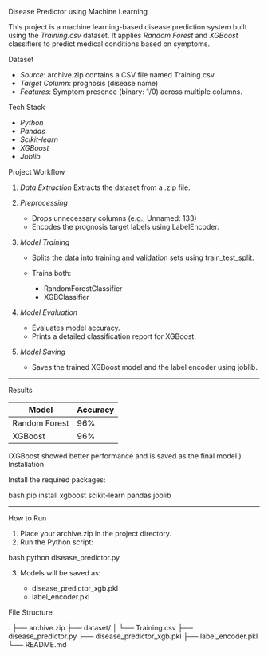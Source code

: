 Disease Predictor using Machine Learning

This project is a machine learning-based disease prediction system built using the *Training.csv* dataset. It applies *Random Forest* and *XGBoost* classifiers to predict medical conditions based on symptoms.

 Dataset

* *Source*: archive.zip contains a CSV file named Training.csv.
* *Target Column*: prognosis (disease name)
* *Features*: Symptom presence (binary: 1/0) across multiple columns.

 Tech Stack

* *Python*
* *Pandas*
* *Scikit-learn*
* *XGBoost*
* *Joblib*

 Project Workflow

1. *Data Extraction*
   Extracts the dataset from a .zip file.

2. *Preprocessing*

   * Drops unnecessary columns (e.g., Unnamed: 133)
   * Encodes the prognosis target labels using LabelEncoder.

3. *Model Training*

   * Splits the data into training and validation sets using train_test_split.
   * Trains both:

     * RandomForestClassifier
     * XGBClassifier

4. *Model Evaluation*

   * Evaluates model accuracy.
   * Prints a detailed classification report for XGBoost.

5. *Model Saving*

   * Saves the trained XGBoost model and the label encoder using joblib.

---

Results

| Model         | Accuracy       |
| ------------- | -------------- |
| Random Forest | 96%             |
| XGBoost       | 96%            |

(XGBoost showed better performance and is saved as the final model.)
 Installation

Install the required packages:

bash
pip install xgboost scikit-learn pandas joblib


---
How to Run

1. Place your archive.zip in the project directory.
2. Run the Python script:

bash
python disease_predictor.py


3. Models will be saved as:

   * disease_predictor_xgb.pkl
   * label_encoder.pkl

File Structure


.
├── archive.zip
├── dataset/
│   └── Training.csv
├── disease_predictor.py
├── disease_predictor_xgb.pkl
├── label_encoder.pkl
└── README.md
